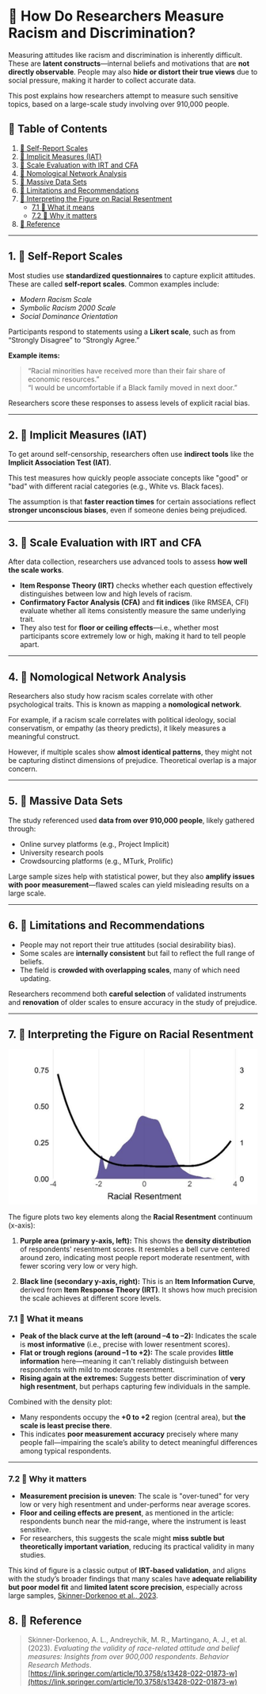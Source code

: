 # 🧠 How Do Researchers Measure Racism and Discrimination?

Measuring attitudes like racism and discrimination is inherently difficult. These are **latent constructs**—internal beliefs and motivations that are **not directly observable**. People may also **hide or distort their true views** due to social pressure, making it harder to collect accurate data.

This post explains how researchers attempt to measure such sensitive topics, based on a large-scale study involving over 910,000 people.

## 📑 Table of Contents

1. [📝 Self-Report Scales](#1--self-report-scales)
2. [📝 Implicit Measures (IAT)](#2--implicit-measures-iat)
3. [📝 Scale Evaluation with IRT and CFA](#3--scale-evaluation-with-irt-and-cfa)
4. [📝 Nomological Network Analysis](#4--nomological-network-analysis)
5. [📝 Massive Data Sets](#5--massive-data-sets)
6. [📝 Limitations and Recommendations](#6--limitations-and-recommendations)
7. [📝 Interpreting the Figure on Racial Resentment](#7--interpreting-the-figure-on-racial-resentment)
   - [7.1 🧩 What it means](#71--what-it-means)
   - [7.2 🧩 Why it matters](#72--why-it-matters)
8. [📝 Reference](#8--reference)

---

## 1. 📝 Self-Report Scales

Most studies use **standardized questionnaires** to capture explicit attitudes. These are called **self-report scales**. Common examples include:

- *Modern Racism Scale*
- *Symbolic Racism 2000 Scale*
- *Social Dominance Orientation*

Participants respond to statements using a **Likert scale**, such as from “Strongly Disagree” to “Strongly Agree.”

**Example items:**
> “Racial minorities have received more than their fair share of economic resources.”  
> “I would be uncomfortable if a Black family moved in next door.”

Researchers score these responses to assess levels of explicit racial bias.

---

## 2. 📝 Implicit Measures (IAT)

To get around self-censorship, researchers often use **indirect tools** like the **Implicit Association Test (IAT)**.

This test measures how quickly people associate concepts like "good" or "bad" with different racial categories (e.g., White vs. Black faces).

The assumption is that **faster reaction times** for certain associations reflect **stronger unconscious biases**, even if someone denies being prejudiced.

---

## 3. 📝 Scale Evaluation with IRT and CFA

After data collection, researchers use advanced tools to assess **how well the scale works**.

- **Item Response Theory (IRT)** checks whether each question effectively distinguishes between low and high levels of racism.
- **Confirmatory Factor Analysis (CFA)** and **fit indices** (like RMSEA, CFI) evaluate whether all items consistently measure the same underlying trait.
- They also test for **floor or ceiling effects**—i.e., whether most participants score extremely low or high, making it hard to tell people apart.

---

## 4. 📝 Nomological Network Analysis

Researchers also study how racism scales correlate with other psychological traits. This is known as mapping a **nomological network**.

For example, if a racism scale correlates with political ideology, social conservatism, or empathy (as theory predicts), it likely measures a meaningful construct.

However, if multiple scales show **almost identical patterns**, they might not be capturing distinct dimensions of prejudice. Theoretical overlap is a major concern.

---

## 5. 📝 Massive Data Sets

The study referenced used **data from over 910,000 people**, likely gathered through:

- Online survey platforms (e.g., Project Implicit)
- University research pools
- Crowdsourcing platforms (e.g., MTurk, Prolific)

Large sample sizes help with statistical power, but they also **amplify issues with poor measurement**—flawed scales can yield misleading results on a large scale.

---

## 6. 📝 Limitations and Recommendations

- People may not report their true attitudes (social desirability bias).
- Some scales are **internally consistent** but fail to reflect the full range of beliefs.
- The field is **crowded with overlapping scales**, many of which need updating.

Researchers recommend both **careful selection** of validated instruments and **renovation** of older scales to ensure accuracy in the study of prejudice.

---

## 7. 📝 Interpreting the Figure on Racial Resentment

![Racial Resentment Figure](https://raw.githubusercontent.com/KehanLi-1123/KehanLi.github.io/master/images/racial_resentment.png)


The figure plots two key elements along the **Racial Resentment** continuum (x-axis):

1. **Purple area (primary y-axis, left):** This shows the **density distribution** of respondents' resentment scores. It resembles a bell curve centered around zero, indicating most people report moderate resentment, with fewer scoring very low or very high.

2. **Black line (secondary y-axis, right):** This is an **Item Information Curve**, derived from **Item Response Theory (IRT)**. It shows how much precision the scale achieves at different score levels.

### 7.1 🧩 What it means

- **Peak of the black curve at the left (around –4 to –2):** Indicates the scale is **most informative** (i.e., precise with lower resentment scores).
- **Flat or trough regions (around –1 to +2):** The scale provides **little information** here—meaning it can't reliably distinguish between respondents with mild to moderate resentment.
- **Rising again at the extremes:** Suggests better discrimination of **very high resentment**, but perhaps capturing few individuals in the sample.

Combined with the density plot:

- Many respondents occupy the **+0 to +2** region (central area), but **the scale is least precise there**.
- This indicates **poor measurement accuracy** precisely where many people fall—impairing the scale’s ability to detect meaningful differences among typical respondents.

---

### 7.2 🧩 Why it matters

- **Measurement precision is uneven**: The scale is "over-tuned" for very low or very high resentment and under-performs near average scores.
- **Floor and ceiling effects are present**, as mentioned in the article: respondents bunch near the mid‑range, where the instrument is least sensitive.
- For researchers, this suggests the scale might **miss subtle but theoretically important variation**, reducing its practical validity in many studies.

This kind of figure is a classic output of **IRT-based validation**, and aligns with the study’s broader findings that many scales have **adequate reliability but poor model fit** and **limited latent score precision**, especially across large samples, [Skinner-Dorkenoo et al., 2023](https://link.springer.com/article/10.3758/s13428-022-01873-w).


## 8. 📝 Reference

> Skinner-Dorkenoo, A. L., Andreychik, M. R., Martingano, A. J., et al. (2023). *Evaluating the validity of race-related attitude and belief measures: Insights from over 900,000 respondents*. *Behavior Research Methods*.  
[https://link.springer.com/article/10.3758/s13428-022-01873-w](https://link.springer.com/article/10.3758/s13428-022-01873-w)
